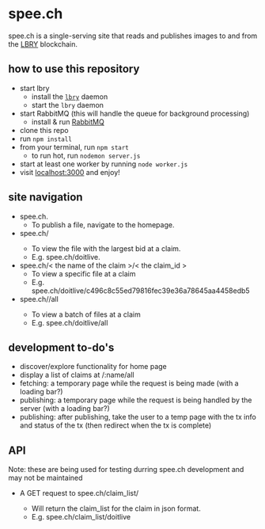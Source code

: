 # spee.ch
spee.ch is a single-serving site that reads and publishes images to and from the [LBRY](https://lbry.io/) blockchain.

## how to use this repository
* start lbry
	* install the [`lbry`](https://github.com/lbryio/lbry) daemon
	* start the `lbry` daemon
* start RabbitMQ (this will handle the queue for background processing)
	* install & run [RabbitMQ](https://www.rabbitmq.com/#getstarted)
* clone this repo
* run `npm install`
* from your terminal, run `npm start`
	* to run hot, run `nodemon server.js`
* start at least one worker by running `node worker.js`
* visit [localhost:3000](http://localhost:3000) and enjoy!

## site navigation

* spee.ch.
	* To publish a file, navigate to the homepage.
* spee.ch/<the name of the claim>
	* To view the file with the largest bid at a claim.
	* E.g. spee.ch/doitlive.
* spee.ch/< the name of the claim >/< the claim_id >
	* To view a specific file at a claim
	* E.g. spee.ch/doitlive/c496c8c55ed79816fec39e36a78645aa4458edb5
* spee.ch/<the name of the claim>/all
	* To view a batch of files at a claim
	* E.g. spee.ch/doitlive/all

## development to-do's
* discover/explore functionality for home page
* display a list of claims at /:name/all
* fetching: a temporary page while the request is being made (with a loading bar?)
* publishing: a temporary page while the request is being handled by the server (with a loading bar?)
* publishing: after publishing, take the user to a temp page with the tx info and status of the tx (then redirect when the tx is complete)

## API

Note: these are being used for testing durring spee.ch development and may not be maintained

* A GET request to spee.ch/claim_list/<the name of the claim>
	* Will return the claim_list for the claim in json format.
	* E.g. spee.ch/claim_list/doitlive
